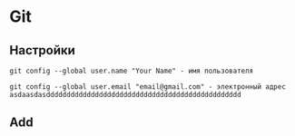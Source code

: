 # Git

## Настройки

```git config --global user.name "Your Name" - имя пользователя```

````git config --global user.email "email@gmail.com" - электронный адрес asdaasdasdddddddddddddddddddddddddddddddddddddddddddddddd````
## Add